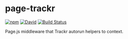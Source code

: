 # page-trackr

[![npm](https://img.shields.io/npm/v/page-trackr.svg)](https://www.npmjs.com/package/page-trackr) [![David](https://img.shields.io/david/tyler-johnson/page-trackr.svg)](https://david-dm.org/tyler-johnson/page-trackr) [![Build Status](https://travis-ci.org/tyler-johnson/page-trackr.svg?branch=master)](https://travis-ci.org/tyler-johnson/page-trackr)

Page.js middleware that Trackr autorun helpers to context.
